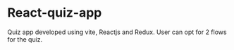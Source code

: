 # React-quiz-app
Quiz app developed using vite, Reactjs and Redux. User can opt for 2 flows for the quiz.
